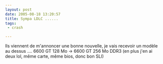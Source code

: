 ```yaml
---
layout: post
date: 2005-08-18 13:20:57
title: Sympa LDLC ......
tags:
 - crash

---
```


Ils viennent de m'annoncer une bonne nouvelle, je vais recevoir un modèle au dessus .... 6600 GT 128 Mo -> 6600 GT 256 Mo DDR3 (en plus j'en ai deux lol, même carte, même bios, donc bon SLI)

